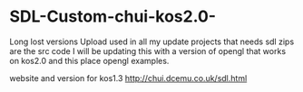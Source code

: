 # SDL-Custom-chui-kos2.0-
Long lost versions
Upload used in all my update projects that needs sdl
zips are the src code
I will be updating this with a version of opengl that works on kos2.0 and this place opengl examples.

website and version for kos1.3 http://chui.dcemu.co.uk/sdl.html

